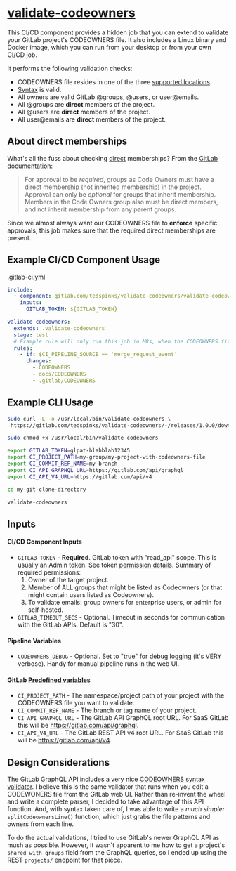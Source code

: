 # [validate-codeowners](https://gitlab.com/tedspinks/validate-codeowners)

This CI/CD component provides a hidden job that you can extend to validate your GitLab project's CODEOWNERS file. It also includes a Linux binary and Docker image, which you can run from your desktop or from your own CI/CD job.

It performs the following validation checks:

- CODEOWNERS file resides in one of the three [supported locations](https://docs.gitlab.com/ee/user/project/codeowners/#codeowners-file).
- [Syntax](https://docs.gitlab.com/ee/user/project/codeowners/reference.html) is valid.
- All owners are valid GitLab @groups, @users, or user@emails.
- All @groups are **direct** members of the project.
- All @users are **direct** members of the project.
- All user@emails are **direct** members of the project.


## About direct memberships

What's all the fuss about checking [direct](https://docs.gitlab.com/ee/user/project/members/) memberships? From the [GitLab documentation](https://docs.gitlab.com/ee/user/project/codeowners/#group-inheritance-and-eligibility):

> For approval to be *required*, groups as Code Owners must have a direct membership (not inherited membership) in the project. Approval can only be *optional* for groups that inherit membership. Members in the Code Owners group also must be direct members, and not inherit membership from any parent groups.

Since we almost always want our CODEOWNERS file to **enforce** specific approvals, this job makes sure that the required direct memberships are present.


## Example CI/CD Component Usage

.gitlab-ci.yml
```yaml
include:
  - component: gitlab.com/tedspinks/validate-codeowners/validate-codeowners@1.0.0
    inputs:
      GITLAB_TOKEN: ${GITLAB_TOKEN}

validate-codeowners:
  extends: .validate-codeowners
  stage: test
  # Example rule will only run this job in MRs, when the CODEOWNERS file has changed
  rules:
    - if: $CI_PIPELINE_SOURCE == 'merge_request_event'
      changes:
        - CODEOWNERS
        - docs/CODEOWNERS
        - .gitlab/CODEOWNERS
```


## Example CLI Usage

```bash
sudo curl -L -o /usr/local/bin/validate-codeowners \
 https://gitlab.com/tedspinks/validate-codeowners/-/releases/1.0.0/downloads/linux-amd64/validate-codeowners

sudo chmod +x /usr/local/bin/validate-codeowners

export GITLAB_TOKEN=glpat-blahblah12345
export CI_PROJECT_PATH=my-group/my-project-with-codeowners-file
export CI_COMMIT_REF_NAME=my-branch
export CI_API_GRAPHQL_URL=https://gitlab.com/api/graphql
export CI_API_V4_URL=https://gitlab.com/api/v4

cd my-git-clone-directory

validate-codeowners
```

## Inputs

#### CI/CD Component Inputs

- `GITLAB_TOKEN` - **Required**. GitLab token with "read_api" scope. This is usually an Admin token. See token [permission details](https://docs.gitlab.com/ee/api/members.html). Summary of required permissions:
  1. Owner of the target project.
  2. Member of ALL groups that might be listed as Codeowners (or that might contain users listed as Codeowners).
  3. To validate emails: group owners for enterprise users, or admin for self-hosted.
- `GITLAB_TIMEOUT_SECS` - Optional. Timeout in seconds for communication with the GitLab APIs. Default is "30".

#### Pipeline Variables

- `CODEOWNERS_DEBUG` - Optional. Set to "true" for debug logging (it's VERY verbose). Handy for manual pipeline runs in the web UI.

#### GitLab [Predefined variables](https://docs.gitlab.com/ee/ci/variables/predefined_variables.html)

- `CI_PROJECT_PATH` - The namespace/project path of your project with the CODEOWNERS file you want to validate.
- `CI_COMMIT_REF_NAME` - The branch or tag name of your project.
- `CI_API_GRAPHQL_URL` - The GitLab API GraphQL root URL. For SaaS GitLab this will be https://gitlab.com/api/graphql.
- `CI_API_V4_URL` - The GitLab REST API v4 root URL. For SaaS GitLab this will be https://gitlab.com/api/v4.


## Design Considerations

The GitLab GraphQL API includes a very nice [CODEOWNERS syntax validator](https://docs.gitlab.com/ee/api/graphql/reference/#repositoryvalidatecodeownerfile). I believe this is the same validator that runs when you edit a CODEWONERS file from the GitLab web UI. Rather than re-invent the wheel and write a complete parser, I decided to take advantage of this API function. And, with syntax taken care of, I was able to write a *much simpler* `splitCodeownersLine()` function, which just grabs the file patterns and owners from each line.

To do the actual validations, I tried to use GitLab's newer GraphQL API as mush as possible. However, it wasn't apparent to me how to get a project's `shared_with_groups` field from the GraphQL queries, so I ended up using the REST `projects/` endpoint for that piece.
